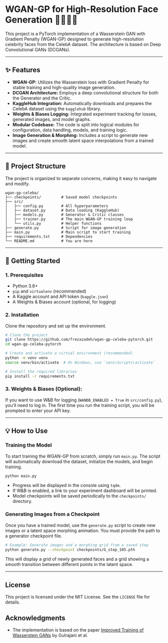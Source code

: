 # WGAN-GP for High-Resolution Face Generation 👱‍♀️👨‍🦰

This project is a PyTorch implementation of a Wasserstein GAN with Gradient Penalty (WGAN-GP) designed to generate high-resolution celebrity faces from the CelebA dataset. The architecture is based on Deep Convolutional GANs (DCGANs).

---

## ✨ Features

-   **WGAN-GP:** Utilizes the Wasserstein loss with Gradient Penalty for stable training and high-quality image generation.
-   **DCGAN Architecture:** Employs a deep convolutional structure for both the Generator and the Critic.
-   **KaggleHub Integration:** Automatically downloads and prepares the CelebA dataset using the `kagglehub` library.
-   **Weights & Biases Logging:** Integrated experiment tracking for losses, generated images, and model graphs.
-   **Modular Codebase:** The code is split into logical modules for configuration, data handling, models, and training logic.
-   **Image Generation & Morphing:** Includes a script to generate new images and create smooth latent space interpolations from a trained model.

---

## 📂 Project Structure

The project is organized to separate concerns, making it easy to navigate and modify.

```
wgan-gp-celeba/
├── checkpoints/         # Saved model checkpoints
├── src/
│   ├── config.py        # All hyperparameters
│   ├── dataset.py       # Data loading (KaggleHub)
│   ├── models.py        # Generator & Critic classes
│   ├── trainer.py       # The main WGAN-GP training loop
│   └── utils.py         # Helper functions
├── generate.py          # Script for image generation
├── main.py              # Main script to start training
├── requirements.txt     # Dependencies
└── README.md            # You are here
```

---

## 🚀 Getting Started

### 1. Prerequisites

-   Python 3.8+
-   `pip` and `virtualenv` (recommended)
-   A Kaggle account and API token (`kaggle.json`)
-   A Weights & Biases account (optional, for logging)

### 2. Installation

Clone the repository and set up the environment.

```bash
# Clone the project
git clone https://github.com/frezazadeh/wgan-gp-celeba-pytorch.git
cd wgan-gp-celeba-pytorch

# Create and activate a virtual environment (recommended)
python -m venv venv
source venv/bin/activate  # On Windows, use `venv\Scripts\activate`

# Install the required libraries
pip install -r requirements.txt
```

### 3. Weights & Biases (Optional):

If you want to use W&B for logging (`WANDB_ENABLED = True` in `src/config.py`), you'll need to log in. The first time you run the training script, you will be prompted to enter your API key.

---

## 💡 How to Use

### Training the Model

To start training the WGAN-GP from scratch, simply run `main.py`. The script will automatically download the dataset, initialize the models, and begin training.

```bash
python main.py
```

-   Progress will be displayed in the console using `tqdm`.
-   If W&B is enabled, a link to your experiment dashboard will be printed.
-   Model checkpoints will be saved periodically to the `checkpoints/` directory.

### Generating Images from a Checkpoint

Once you have a trained model, use the `generate.py` script to create new images or a latent space morphing animation. You must provide the path to a generator checkpoint file.

```bash
# Example: Generate images and a morphing grid from a saved step
python generate.py --checkpoint checkpoints/G_step_105.pth
```
This will display a grid of newly generated faces and a grid showing a smooth transition between different points in the latent space.

---

## License

This project is licensed under the MIT License. See the `LICENSE` file for details.

## Acknowledgments
-   The implementation is based on the paper [Improved Training of Wasserstein GANs](https://arxiv.org/abs/1704.00028) by Gulrajani et al.
